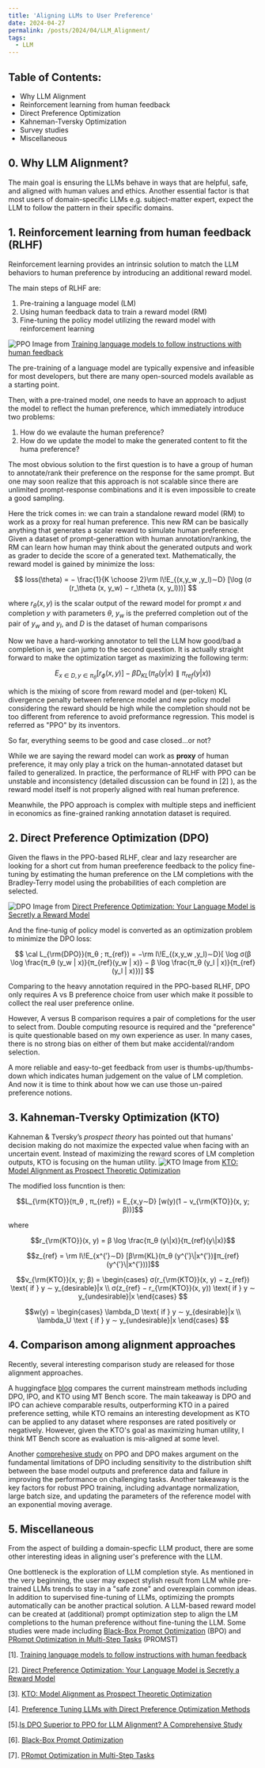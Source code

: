 ```yaml
---
title: 'Aligning LLMs to User Preference'
date: 2024-04-27
permalink: /posts/2024/04/LLM_Alignment/
tags:
  - LLM
---
```


## Table of Contents:
* Why LLM Alignment
* Reinforcement learning from human feedback
* Direct Preference Optimization
* Kahneman-Tversky Optimization
* Survey studies
* Miscellaneous

## 0. Why LLM Alignment?
The main goal is ensuring the LLMs behave in ways that are helpful, safe, and aligned with human values and ethics. Another essential factor is that most users of domain-specific LLMs  e.g. subject-matter expert,  expect the LLM to follow the pattern in their specific domains.

## 1. Reinforcement learning from human feedback (RLHF)
Reinforcement learning provides an intrinsic solution to match the LLM behaviors to human preference by introducing an additional reward model. 

The main steps of RLHF are: 
1. Pre-training a language model (LM)
2. Using human feedback data to train a reward model (RM)
3. Fine-tuning the policy model utilizing the reward model with reinforcement learning


![PPO](/images/e170bf5945a7430ba70e0807e806433f.png)
Image from [Training language models to follow instructions
with human feedback](https://arxiv.org/pdf/2203.02155)


The pre-training of a language model are typically expensive and infeasible for most developers, but there are many open-sourced models available as a starting point.

Then, with a pre-trained model,  one needs to have an approach to adjust the model to reflect the human preference, which immediately introduce two problems:
1. How do we evalaute the human preference?
2. How do we update the model to make the generated content to fit the huma preference?

The most obvious solution to the first question is to have a group of human to annotate/rank their preference on the response for the same prompt. But one may soon realize that this approach is not  scalable since there are unlimited prompt-response combinations and it is even impossible to create a good sampling.

Here the trick comes in: we can train a standalone reward model (RM) to work as a proxy for real human preference. This new RM can be basically anything that generates a scalar reward to simulate human preference.  Given a dataset of prompt-generattion with human annotation/ranking, the RM can learn how human may think about the generated outputs and work as grader to decide the score of a generated text. Mathematically, the reward model is gained by minimize the loss:

$$ loss(\theta) = − \frac{1}{K \choose 2}\rm I\!E_{(x,y_w ,y_l)∼D} [\log (σ (r_\theta (x, y_w) − r_\theta (x, y_l)))] $$

where $r_\theta (x, y)$ is the scalar output of the reward model for prompt $x$ and completion $y$ with parameters $θ$, $y_w$ is the preferred completion out of the pair of $y_w$ and $y_l$, and $D$ is the dataset of human comparisons

Now we have a hard-working annotator to tell the LLM how good/bad a completion is, we can jump to the second question. It is actually straight forward to make the optimization target as maximizing the following term:

$$E_{x∈D,y∈π_θ} [r_ϕ(x, y)] − βD_{KL}(π_θ (y|x)∥π_{ref}(y|x)) $$

which is the mixing of score from reward model and (per-token) KL divergence penalty between reference model and new policy model considering the reward should be high while the completion should not be too different from reference to avoid preformance regression. This model is referred as "PPO" by its inventors.

So far, everything seems to be good and case closed...or not?

While we are saying the reward model can work as **proxy** of human preference, it may only play a trick on the human-annotated dataset but failed to generalized. In practice, the performance of RLHF with PPO can be unstable and inconsistency (detailed discussion can be found in [2] ), as the reward model itself is not properly aligned with real human preference.

Meanwhile, the PPO approach is complex with multiple steps and inefficient in economics as fine-grained ranking annotation dataset is required.

## 2. Direct Preference Optimization (DPO)
Given the flaws in the PPO-based RLHF, clear and lazy researcher are looking for a short cut from human preeference feedback to the policy fine-tuning by estimating the human preference on the LM completions with the Bradley-Terry model using the probabilities of each completion are selected.

![DPO](/images/fbc670f597a7499e99d815c84b4adacd.png)
Image from [Direct Preference Optimization: Your Language Model is Secretly a Reward Model](https://arxiv.org/abs/2305.18290)

And the fine-tunig of policy model is converted as an optimization problem to minimize the DPO loss:

$$ \cal L_{\rm{DPO}}(π_θ ; π_{ref}) = −\rm I\!E_{(x,y_w ,y_l)∼D}[
\log σ(β \log \frac{π_θ (y_w | x)}{π_{ref}(y_w | x)} − β \log \frac{π_θ (y_l | x)}{π_{ref}(y_l | x)})]
$$

Comparing to the heavy annotation required in the PPO-based RLHF, DPO only requires A vs B preference choice from user which make it possible to collect the real user preference online.

However, A versus B comparison requires a pair of completions for the user to select from. Double computing resource is required and the "preference" is quite questionable based on my own experience as user. In many cases, there is no strong bias on either of them but make accidental/random selection. 

A more reliable and easy-to-get feedback from user is thumbs-up/thumbs-down which indicates human judgement on the value of LM completion. And now it is time to think about how we can use those un-paired preference notions.

## 3. Kahneman-Tversky Optimization (KTO)
Kahneman & Tversky’s *prospect theory* has pointed out that humans' decision making do not maximize the expected value when facing with an uncertain event. Instead of maximizing the reward scores of LM completion outputs, KTO is focusing on the human utility. 
![KTO](/images/03720e7ec320430182811a87174c9466.png)
Image from [KTO: Model Alignment as Prospect Theoretic Optimization](https://arxiv.org/pdf/2402.01306)

The modified loss funcntion is then:

$$L_{\rm{KTO}}(π_θ , π_{ref}) = E_{x,y∼D} [w(y)(1 − v_{\rm{KTO}}(x, y; β))]$$

where

$$r_{\rm{KTO}}(x, y) = β \log \frac{π_θ (y\|x)}{π_{ref}(y\|x)}$$

$$z_{ref} = \rm I\!E_{x^{′}∼D} [β\rm{KL}(π_θ (y^{′}\|x^{′})∥π_{ref}(y^{′}\|x^{′}))]$$

$$v_{\rm{KTO}}(x, y; β) =
\begin{cases}
σ(r_{\rm{KTO}}(x, y) − z_{ref}) \text{ if } y ∼ y_{desirable}|x \\
σ(z_{ref} − r_{\rm{KTO}}(x, y)) \text{ if } y ∼ y_{undesirable}|x
\end{cases}
$$

$$w(y) =
\begin{cases}
\lambda_D \text{ if }  y ∼ y_{desirable}|x \\
\lambda_U \text { if }  y ∼ y_{undesirable}|x
\end{cases}
$$

## 4. Comparison among alignment approaches
Recently, several interesting comparison study are released for those alignment approaches.

A huggingface [blog](https://huggingface.co/blog/pref-tuning) compares the current mainstream methods including DPO, IPO, and KTO using MT Bench score. The main takeaway is DPO and IPO can achieve comparable results, outperforming KTO in a paired preference setting, while KTO remains an interesting development as KTO can be applied to any dataset where responses are rated positively or negatively.
However, given the KTO's goal as maximizing human utility, I think MT Bench score as evaluation is mis-aligned at some level.

Another [comprehesive study](https://arxiv.org/pdf/2404.10719v1) on PPO and DPO makes argument on the fundamental limitations of DPO including sensitivity to the distribution shift between the base model outputs and preference data and failure in improving the performance on challenging tasks. Another takeaway is the key factors
for robust PPO training, including advantage normalization, large batch size, and updating the parameters of the reference model with an exponential moving average. 


## 5. Miscellaneous
From the aspect of building a domain-specfic LLM product, there are some other interesting ideas in aligning user's preference with the LLM.

One bottleneck is the exploration of LLM completion style. As mentioned in the very beginning, the user may expect stylish result from LLM while pre-trained LLMs trends to stay in a "safe zone" and overexplain common ideas.  In addition to supervised fine-tuning of LLMs, optimizing the prompts automatically can be another practical solution.  A LLM-based reward model can be created at (additional) prompt optimization step to align the LM completions to the human preference without fine-tuning the LLM.  Some studies were made including [Black-Box Prompt Optimization](https://arxiv.org/pdf/2311.04155) (BPO) and [PRompt Optimization in Multi-Step Tasks](https://arxiv.org/pdf/2402.08702) (PROMST)


[1]. [Training language models to follow instructions
with human feedback](https://arxiv.org/pdf/2203.02155)

[2]. [Direct Preference Optimization:
Your Language Model is Secretly a Reward Model](https://arxiv.org/pdf/2305.18290)

[3]. [KTO: Model Alignment as Prospect Theoretic Optimization](https://arxiv.org/pdf/2402.01306)

[4]. [Preference Tuning LLMs with Direct Preference Optimization Methods](https://huggingface.co/blog/pref-tuning) 

[5].[Is DPO Superior to PPO for LLM Alignment? A Comprehensive Study](https://arxiv.org/pdf/2404.10719v1)

[6]. [Black-Box Prompt Optimization](https://arxiv.org/pdf/2311.04155)

[7]. [PRompt Optimization in Multi-Step Tasks](https://arxiv.org/pdf/2402.08702) 